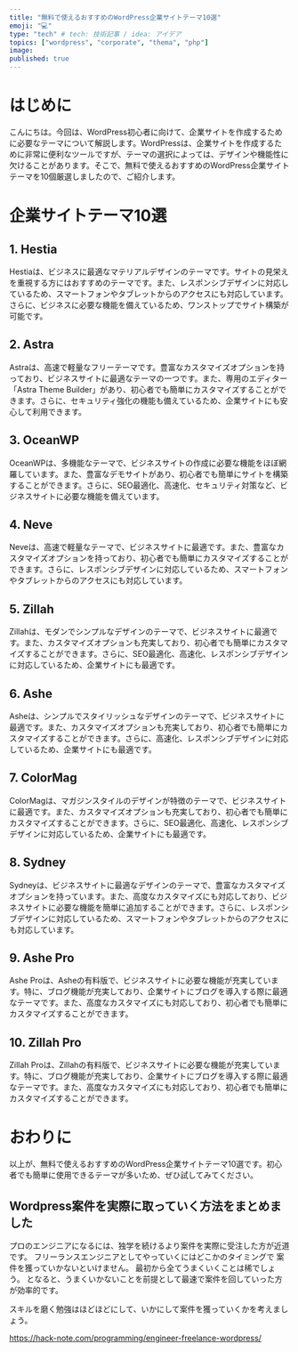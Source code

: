 ```yaml
---
title: "無料で使えるおすすめのWordPress企業サイトテーマ10選"
emoji: "💻"
type: "tech" # tech: 技術記事 / idea: アイデア
topics: ["wordpress", "corporate", "thema", "php"]
image: 
published: true
---
```


# はじめに
こんにちは。今回は、WordPress初心者に向けて、企業サイトを作成するために必要なテーマについて解説します。WordPressは、企業サイトを作成するために非常に便利なツールですが、テーマの選択によっては、デザインや機能性に欠けることがあります。そこで、無料で使えるおすすめのWordPress企業サイトテーマを10個厳選しましたので、ご紹介します。

# 企業サイトテーマ10選
## 1. Hestia
Hestiaは、ビジネスに最適なマテリアルデザインのテーマです。サイトの見栄えを重視する方にはおすすめのテーマです。また、レスポンシブデザインに対応しているため、スマートフォンやタブレットからのアクセスにも対応しています。さらに、ビジネスに必要な機能を備えているため、ワンストップでサイト構築が可能です。

## 2. Astra
Astraは、高速で軽量なフリーテーマです。豊富なカスタマイズオプションを持っており、ビジネスサイトに最適なテーマの一つです。また、専用のエディター「Astra Theme Builder」があり、初心者でも簡単にカスタマイズすることができます。さらに、セキュリティ強化の機能も備えているため、企業サイトにも安心して利用できます。

## 3. OceanWP
OceanWPは、多機能なテーマで、ビジネスサイトの作成に必要な機能をほぼ網羅しています。また、豊富なデモサイトがあり、初心者でも簡単にサイトを構築することができます。さらに、SEO最適化、高速化、セキュリティ対策など、ビジネスサイトに必要な機能を備えています。

## 4. Neve
Neveは、高速で軽量なテーマで、ビジネスサイトに最適です。また、豊富なカスタマイズオプションを持っており、初心者でも簡単にカスタマイズすることができます。さらに、レスポンシブデザインに対応しているため、スマートフォンやタブレットからのアクセスにも対応しています。

## 5. Zillah
Zillahは、モダンでシンプルなデザインのテーマで、ビジネスサイトに最適です。また、カスタマイズオプションも充実しており、初心者でも簡単にカスタマイズすることができます。さらに、SEO最適化、高速化、レスポンシブデザインに対応しているため、企業サイトにも最適です。

## 6. Ashe
Asheは、シンプルでスタイリッシュなデザインのテーマで、ビジネスサイトに最適です。また、カスタマイズオプションも充実しており、初心者でも簡単にカスタマイズすることができます。さらに、高速化、レスポンシブデザインに対応しているため、企業サイトにも最適です。

## 7. ColorMag
ColorMagは、マガジンスタイルのデザインが特徴のテーマで、ビジネスサイトに最適です。また、カスタマイズオプションも充実しており、初心者でも簡単にカスタマイズすることができます。さらに、SEO最適化、高速化、レスポンシブデザインに対応しているため、企業サイトにも最適です。

## 8. Sydney
Sydneyは、ビジネスサイトに最適なデザインのテーマで、豊富なカスタマイズオプションを持っています。また、高度なカスタマイズにも対応しており、ビジネスサイトに必要な機能を簡単に追加することができます。さらに、レスポンシブデザインに対応しているため、スマートフォンやタブレットからのアクセスにも対応しています。

## 9. Ashe Pro
Ashe Proは、Asheの有料版で、ビジネスサイトに必要な機能が充実しています。特に、ブログ機能が充実しており、企業サイトにブログを導入する際に最適なテーマです。また、高度なカスタマイズにも対応しており、初心者でも簡単にカスタマイズすることができます。

## 10. Zillah Pro
Zillah Proは、Zillahの有料版で、ビジネスサイトに必要な機能が充実しています。特に、ブログ機能が充実しており、企業サイトにブログを導入する際に最適なテーマです。また、高度なカスタマイズにも対応しており、初心者でも簡単にカスタマイズすることができます。

# おわりに
以上が、無料で使えるおすすめのWordPress企業サイトテーマ10選です。初心者でも簡単に使用できるテーマが多いため、ぜひ試してみてください。

## Wordpress案件を実際に取っていく方法をまとめました
プロのエンジニアになるには、独学を続けるより案件を実際に受注した方が近道です。
フリーランスエンジニアとしてやっていくにはどこかのタイミングで
案件を獲っていかないといけません。
最初から全てうまくいくことは稀でしょう。
となると、うまくいかないことを前提として最速で案件を回していった方が効率的です。

スキルを磨く勉強はほどほどにして、いかにして案件を獲っていくかを考えましょう。

https://hack-note.com/programming/engineer-freelance-wordpress/

